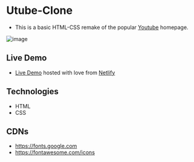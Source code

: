 # Utube-Clone
- This is a basic HTML-CSS remake of the popular [Youtube](https://youtube.com) homepage.

![image](https://user-images.githubusercontent.com/46686100/69888400-df3aab00-12eb-11ea-8bbc-9fa4077d9fa0.png)

## Live Demo
- [Live Demo](utube-clone.netlify.com) hosted with love from [Netlify](https://www.netlify.com/)
## Technologies
- HTML
- CSS

## CDNs
- https://fonts.google.com
- https://fontawesome.com/icons

